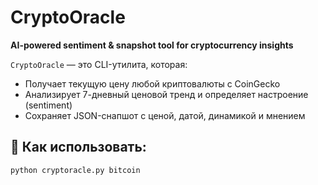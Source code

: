 # CryptoOracle 

**AI-powered sentiment & snapshot tool for cryptocurrency insights**

`CryptoOracle` — это CLI-утилита, которая:
- Получает текущую цену любой криптовалюты с CoinGecko
- Анализирует 7-дневный ценовой тренд и определяет настроение (sentiment)
- Сохраняет JSON-снапшот с ценой, датой, динамикой и мнением

## 🚀 Как использовать:
```bash
python cryptoracle.py bitcoin
